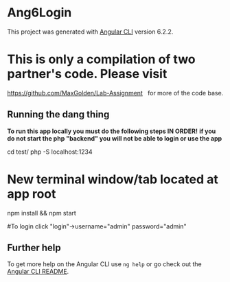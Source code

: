 # Ang6Login
This project was generated with [Angular CLI](https://github.com/angular/angular-cli) version 6.2.2.

# This is only a **compilation** of two partner's code. Please visit
https://github.com/MaxGolden/Lab-Assignment
&nbsp;
for more of the code base. 

## Running the dang thing
**To run this app locally you must do the following steps IN ORDER!**
**if you do not start the php "backend" you will not be able to login or use the app**

cd test/
php -S localhost:1234


# New terminal window/tab located at app root
npm install && npm start

#To login
click "login"->username="admin" password="admin"

## Further help

To get more help on the Angular CLI use `ng help` or go check out the [Angular CLI README](https://github.com/angular/angular-cli/blob/master/README.md).
